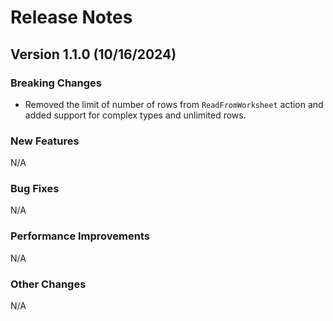 # Release Notes

## Version 1.1.0 (10/16/2024)

### Breaking Changes

- Removed the limit of number of rows from `ReadFromWorksheet` action and added support for complex types and unlimited rows.

### New Features

N/A

### Bug Fixes

N/A

### Performance Improvements

N/A

### Other Changes

N/A
